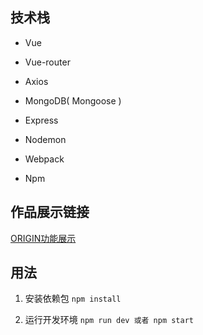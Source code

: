 
## 技术栈
- Vue
- Vue-router
- Axios

- MongoDB( Mongoose )

- Express
- Nodemon
- Webpack
- Npm

## 作品展示链接
[ORIGIN功能展示](https://v.youku.com/v_show/id_XNDE4MDY0NjQ4OA==.html?x=&sharefrom=android&sharekey=c2184bbc0fdfd336cfbd28d4cd8bd8764)

## 用法

1. 安装依赖包
   `npm install`

2. 运行开发环境
   `npm run dev 或者 npm start` 


